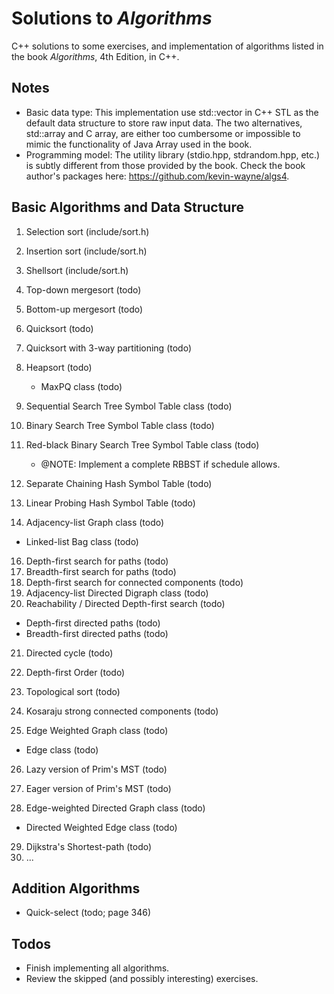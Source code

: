 # Solutions to *Algorithms*

C++ solutions to some exercises, and implementation of algorithms listed in the book *Algorithms*, 4th Edition, in C++.

## Notes

- Basic data type: This implementation use std::vector in C++ STL as the default data structure to store raw input data. The two alternatives, std::array and C array, are either too cumbersome or impossible to mimic the functionality of Java Array used in the book.
- Programming model: The utility library (stdio.hpp, stdrandom.hpp, etc.) is subtly different from those provided by the book. Check the book author's packages here: https://github.com/kevin-wayne/algs4.

## Basic Algorithms and Data Structure

1. Selection sort (include/sort.h)
2. Insertion sort (include/sort.h)
3. Shellsort (include/sort.h)
4. Top-down mergesort (todo)
5. Bottom-up mergesort (todo)
6. Quicksort (todo)
7. Quicksort with 3-way partitioning (todo)
8. Heapsort (todo)
    - MaxPQ class (todo)

9. Sequential Search Tree Symbol Table class (todo)
11. Binary Search Tree Symbol Table class (todo)
12. Red-black Binary Search Tree Symbol Table class (todo)
    - @NOTE: Implement a complete RBBST if schedule allows.
13. Separate Chaining Hash Symbol Table (todo)
14. Linear Probing Hash Symbol Table (todo)

15. Adjacency-list Graph class (todo)
  - Linked-list Bag class (todo)
16. Depth-first search for paths (todo)
17. Breadth-first search for paths (todo)
18. Depth-first search for connected components (todo)
19. Adjacency-list Directed Digraph class (todo)
20. Reachability / Directed Depth-first search (todo)
  - Depth-first directed paths (todo)
  - Breadth-first directed paths (todo)
21. Directed cycle (todo)
22. Depth-first Order (todo)
23. Topological sort (todo)
24. Kosaraju strong connected components (todo)

25. Edge Weighted Graph class (todo)
  - Edge class (todo)
26. Lazy version of Prim's MST (todo)
27. Eager version of Prim's MST (todo)

28. Edge-weighted Directed Graph class (todo)
  - Directed Weighted Edge class (todo)
29. Dijkstra's Shortest-path (todo)
30. ...


## Addition Algorithms

- Quick-select (todo; page 346)

## Todos

- Finish implementing all algorithms.
- Review the skipped (and possibly interesting) exercises.
